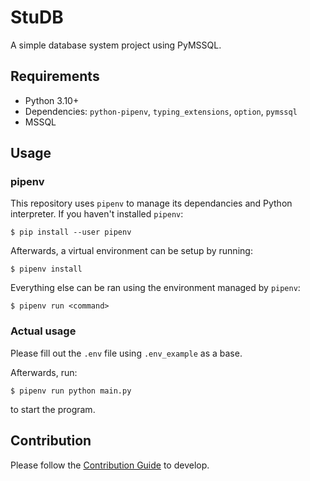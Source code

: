 # StuDB

A simple database system project using PyMSSQL.

## Requirements
- Python 3.10+
- Dependencies: `python-pipenv`, `typing_extensions`, `option`, `pymssql`
- MSSQL

## Usage

### pipenv
This repository uses `pipenv` to manage its dependancies and Python interpreter. If you haven't installed `pipenv`:

```
$ pip install --user pipenv 
```

Afterwards, a virtual environment can be setup by running:
```
$ pipenv install
```

Everything else can be ran using the environment managed by `pipenv`:
```
$ pipenv run <command>
```
### Actual usage
Please fill out the `.env` file using `.env_example` as a base.

Afterwards, run:
```
$ pipenv run python main.py
```
to start the program.

## Contribution

Please follow the [Contribution Guide](CONTRIBUTING.md) to develop.



